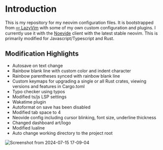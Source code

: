 # Introduction

This is my repository for my neovim configuration files. It is bootstrapped from [💤 LazyVim](https://github.com/LazyVim/LazyVim) with some of my own custom configuration and plugins. I currently use it with the [Noevide](https://github.com/neovide/neovide) client with the latest stable neovim. This is primarily modified for Javascript/Typescript and Rust.

## Modification Highlights

- Autosave on text change
- Rainbow blank line with custom color and indent character
- Rainbow parentheses synced with rainbow blank line
- Custom keymaps for upgrading a single or all Rust crates, viewing versions and features in Cargo.toml
- Typo checker using typos
- Modified ts/js LSP settings
- Wakatime plugin
- Autoformat on save has been disabled
- Modified tab space to 4
- Neovide config including cursor blinking, font size, underline thickness
- Changed dashboard art/logo
- Modified lualine
- Auto change working directory to the project root

![Screenshot from 2024-07-15 17-09-04](https://github.com/user-attachments/assets/b6025df0-55ae-4250-b466-39964367e514)
